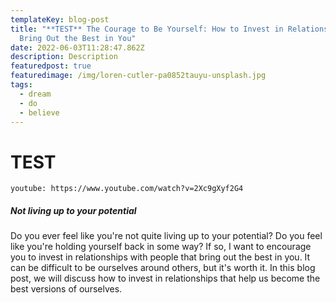 ```yaml
---
templateKey: blog-post
title: "**TEST** The Courage to Be Yourself: How to Invest in Relationships that
  Bring Out the Best in You"
date: 2022-06-03T11:28:47.862Z
description: Description
featuredpost: true
featuredimage: /img/loren-cutler-pa0852tauyu-unsplash.jpg
tags:
  - dream
  - do
  - believe
---
```

# TEST

`youtube: https://www.youtube.com/watch?v=2Xc9gXyf2G4`

##### Not living up to your potential

Do you ever feel like you're not quite living up to your potential? Do you feel like you're holding yourself back in some way? If so, I want to encourage you to invest in relationships with people that bring out the best in you. It can be difficult to be ourselves around others, but it's worth it. In this blog post, we will discuss how to invest in relationships that help us become the best versions of ourselves.

